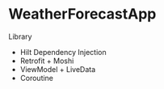 # WeatherForecastApp
Library
- Hilt Dependency Injection
- Retrofit + Moshi
- ViewModel + LiveData
- Coroutine